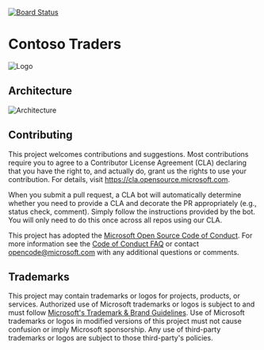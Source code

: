 [![Board Status](https://dev.azure.com/githubcloudlabsuser015/621945e9-c339-4c38-a6e0-cf39b0f11d3d/87b88c5c-c21d-457e-a675-bfacbd4740a5/_apis/work/boardbadge/52be6503-5da3-497d-9a24-b80cd09a0bbe)](https://dev.azure.com/githubcloudlabsuser015/621945e9-c339-4c38-a6e0-cf39b0f11d3d/_boards/board/t/87b88c5c-c21d-457e-a675-bfacbd4740a5/Microsoft.RequirementCategory)
# Contoso Traders

![Logo](./docs/images/logo-1280x640.png)

##  Architecture 

![Architecture](./docs/architecture/contoso-traders-enhancements.drawio.png)


## Contributing

This project welcomes contributions and suggestions.  Most contributions require you to agree to a
Contributor License Agreement (CLA) declaring that you have the right to, and actually do, grant us
the rights to use your contribution. For details, visit https://cla.opensource.microsoft.com.

When you submit a pull request, a CLA bot will automatically determine whether you need to provide
a CLA and decorate the PR appropriately (e.g., status check, comment). Simply follow the instructions
provided by the bot. You will only need to do this once across all repos using our CLA.

This project has adopted the [Microsoft Open Source Code of Conduct](https://opensource.microsoft.com/codeofconduct/).
For more information see the [Code of Conduct FAQ](https://opensource.microsoft.com/codeofconduct/faq/) or
contact [opencode@microsoft.com](mailto:opencode@microsoft.com) with any additional questions or comments.

## Trademarks

This project may contain trademarks or logos for projects, products, or services. Authorized use of Microsoft 
trademarks or logos is subject to and must follow 
[Microsoft's Trademark & Brand Guidelines](https://www.microsoft.com/en-us/legal/intellectualproperty/trademarks/usage/general).
Use of Microsoft trademarks or logos in modified versions of this project must not cause confusion or imply Microsoft sponsorship.
Any use of third-party trademarks or logos are subject to those third-party's policies.


